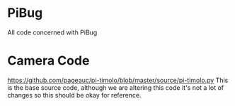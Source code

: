 # PiBug
All code concerned with PiBug

# Camera Code
https://github.com/pageauc/pi-timolo/blob/master/source/pi-timolo.py
This is the base source code, although we are altering this code it's not a lot of changes so this should be okay for reference. 
